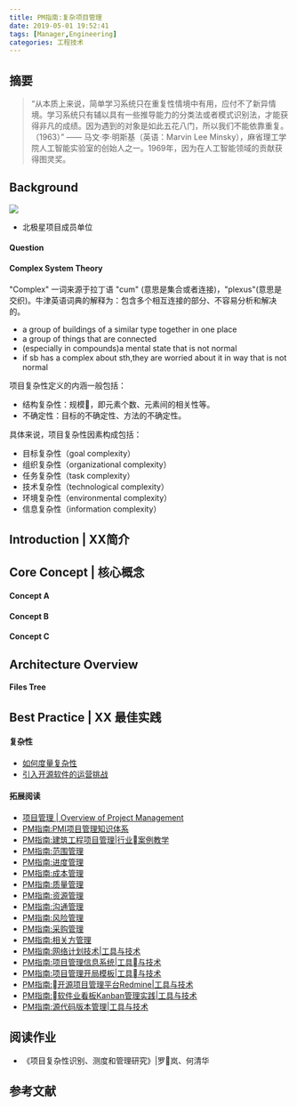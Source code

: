 ```yaml
---
title: PM指南:复杂项目管理
date: 2019-05-01 19:52:41
tags: [Manager,Engineering]
categories: 工程技术
---
```

## 摘要

>“从本质上来说，简单学习系统只在重复性情境中有用，应付不了新异情境。学习系统只有辅以具有一些推导能力的分类法或者模式识别法，才能获得非凡的成绩。因为遇到的对象是如此五花八门，所以我们不能依靠重复。（1963）” —— 马文·李·明斯基（英语：Marvin Lee Minsky），麻省理工学院人工智能实验室的创始人之一。1969年，因为在人工智能领域的贡献获得图灵奖。

<!--more-->

## Background

![](http://riboseyim-qiniu.riboseyim.com/%E5%8C%97%E6%9E%81%E6%98%9F%E5%AF%BC%E5%BC%B9%E5%8F%91%E5%B0%84_2850.jpg)

- 北极星项目成员单位

#### Question


#### Complex System Theory

"Complex" 一词来源于拉丁语 "cum" (意思是集合或者连接)，"plexus"(意思是交织)。牛津英语词典的解释为：包含多个相互连接的部分、不容易分析和解决的。

- a group of buildings of a similar type together in one place
- a group of things that are connected
- (especially in compounds)a mental state that is not normal
- if sb has a complex about sth,they are worried about it in way that is not normal

项目复杂性定义的内涵一般包括：

- 结构复杂性：规模，即元素个数、元素间的相关性等。
- 不确定性：目标的不确定性、方法的不确定性。

具体来说，项目复杂性因素构成包括：

- 目标复杂性（goal complexity）
- 组织复杂性（organizational complexity）
- 任务复杂性（task complexity）
- 技术复杂性（technological complexity）
- 环境复杂性（environmental complexity）
- 信息复杂性（information complexity）

## Introduction | XX简介

## Core Concept | 核心概念  

#### Concept A
#### Concept B
#### Concept C

## Architecture Overview
#### Files Tree

## Best Practice | XX 最佳实践

#### 复杂性
- [如何度量复杂性](https://riboseyim.github.io/2018/03/25/Mathmetics-Complexity/)
- [引入开源软件的运营挑战](https://riboseyim.github.io/2017/11/05/OpenSource-Operational/)

#### 拓展阅读

- [项目管理 | Overview of Project Management](https://riboseyim.com/2019/02/06/Project/)
- [PM指南:PMI项目管理知识体系](https://riboseyim.com/2019/04/30/Project-PMP/)
- [PM指南:建筑工程项目管理|行业案例教学](https://riboseyim.com/2019/03/27/Project-Construction/)
- [PM指南:范围管理](#)
- [PM指南:进度管理](#)
- [PM指南:成本管理](#)
- [PM指南:质量管理](#)
- [PM指南:资源管理](https://riboseyim.github.io/2019/03/12/Project-Resources/)
- [PM指南:沟通管理](https://riboseyim.com/2019/02/06/Project-Communications/)
- [PM指南:风险管理](https://riboseyim.github.io/2018/06/05/Project-Risk/)
- [PM指南:采购管理](https://riboseyim.github.io/2019/03/12/Project-Procurement/)
- [PM指南:相关方管理](#)
- [PM指南:网络计划技术|工具与技术](https://riboseyim.com/2019/05/29/Project-Tech-NetworkPlanning/)
- [PM指南:项目管理信息系统|工具与技术](https://riboseyim.com/2019/04/06/Project-PMIS/)
- [PM指南:项目管理开局模板|工具与技术](https://riboseyim.com/2018/06/19/Project-Template/)
- [PM指南:开源项目管理平台Redmine|工具与技术](https://riboseyim.com/2016/04/26/TeamWork-Redmine/)
- [PM指南:软件业看板Kanban管理实践|工具与技术](https://riboseyim.com/2017/08/06/TeamWork-Kanban/)
- [PM指南:源代码版本管理|工具与技术](https://riboseyim.com/2016/05/31/TeamWork-Git/)

## 阅读作业

- 《项目复杂性识别、测度和管理研究》|罗岚、何清华

## 参考文献
